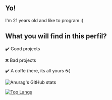 **<h2>Yo!</h2>**

I'm 21 years old and like to program :)

**<h2>What you will find in this perfil?</h2>**

✔️ Good projects

❌ Bad projects

✔️ A coffe (here, its all yours ☕)

![Anurag's GitHub stats](https://github-readme-stats.vercel.app/api?username=worstp&show_icons=true&theme=dark) 

[![Top Langs](https://github-readme-stats.vercel.app/api/top-langs/?username=worstp&theme=dark&layout=compact)](https://github.com/anuraghazra/github-readme-stats)



